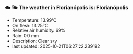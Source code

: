 ### ☁️ 🌤️  The weather in Florianópolis is: Florianópolis

- Temperature: 13.99°C
- On flesh: 13.25°C
- Relative air humidity: 69%
- Rain: 0.0 mm
- Description: Clear sky
- last updated: 2025-10-21T06:27:22.239192
